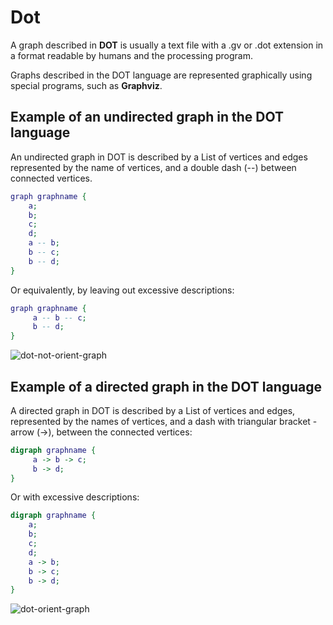 # Dot 

A graph described in **DOT** is usually a text file with a .gv or .dot extension in a format readable by humans and the processing program.

Graphs described in the DOT language are represented graphically using special programs, such as **Graphviz**.

## Example of an undirected graph in the DOT language

An undirected graph in DOT is described by a List of vertices and edges represented by the name of vertices, and a double dash (--) between connected vertices.

```dot
graph graphname {
    a;
    b;
    c;
    d;
    a -- b;
    b -- c;
    b -- d;
}
```

Or equivalently, by leaving out excessive descriptions:

```dot
graph graphname {
     a -- b -- c;
     b -- d;
}
```

![dot-not-orient-graph](../misc/images/dot-not-orient-graph.png)

## Example of a directed graph in the DOT language

A directed graph in DOT is described by a List of vertices and edges, represented by the names of vertices, and a dash with triangular bracket - arrow (->), between the connected vertices:

```dot
digraph graphname {
     a -> b -> c;
     b -> d;
}
```

Or with excessive descriptions:

```dot
digraph graphname {
    a;
    b;
    c;
    d;
    a -> b;
    b -> c;
    b -> d;
}
```

![dot-orient-graph](../misc/images/dot-orient-graph.png)
